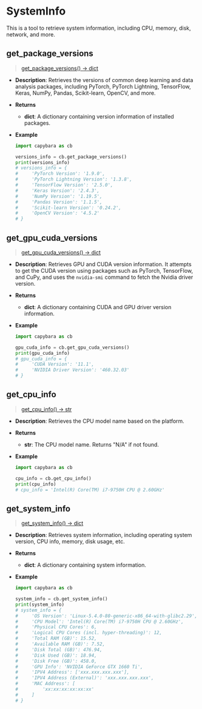 # SystemInfo

This is a tool to retrieve system information, including CPU, memory, disk, network, and more.

## get_package_versions

> [get_package_versions() -> dict](https://github.com/DocsaidLab/Capybara/blob/975d62fba4f76db59e715c220f7a2af5ad8d050e/capybara/utils/system_info.py#L14)

- **Description**: Retrieves the versions of common deep learning and data analysis packages, including PyTorch, PyTorch Lightning, TensorFlow, Keras, NumPy, Pandas, Scikit-learn, OpenCV, and more.

- **Returns**

  - **dict**: A dictionary containing version information of installed packages.

- **Example**

  ```python
  import capybara as cb

  versions_info = cb.get_package_versions()
  print(versions_info)
  # versions_info = {
  #     'PyTorch Version': '1.9.0',
  #     'PyTorch Lightning Version': '1.3.8',
  #     'TensorFlow Version': '2.5.0',
  #     'Keras Version': '2.4.3',
  #     'NumPy Version': '1.19.5',
  #     'Pandas Version': '1.1.5',
  #     'Scikit-learn Version': '0.24.2',
  #     'OpenCV Version': '4.5.2'
  # }
  ```

## get_gpu_cuda_versions

> [get_gpu_cuda_versions() -> dict](https://github.com/DocsaidLab/Capybara/blob/975d62fba4f76db59e715c220f7a2af5ad8d050e/capybara/utils/system_info.py#L84)

- **Description**: Retrieves GPU and CUDA version information. It attempts to get the CUDA version using packages such as PyTorch, TensorFlow, and CuPy, and uses the `nvidia-smi` command to fetch the Nvidia driver version.

- **Returns**

  - **dict**: A dictionary containing CUDA and GPU driver version information.

- **Example**

  ```python
  import capybara as cb

  gpu_cuda_info = cb.get_gpu_cuda_versions()
  print(gpu_cuda_info)
  # gpu_cuda_info = {
  #     'CUDA Version': '11.1',
  #     'NVIDIA Driver Version': '460.32.03'
  # }
  ```

## get_cpu_info

> [get_cpu_info() -> str](https://github.com/DocsaidLab/Capybara/blob/975d62fba4f76db59e715c220f7a2af5ad8d050e/capybara/utils/system_info.py#L134)

- **Description**: Retrieves the CPU model name based on the platform.

- **Returns**

  - **str**: The CPU model name. Returns "N/A" if not found.

- **Example**

  ```python
  import capybara as cb

  cpu_info = cb.get_cpu_info()
  print(cpu_info)
  # cpu_info = 'Intel(R) Core(TM) i7-9750H CPU @ 2.60GHz'
  ```

## get_system_info

> [get_system_info() -> dict](https://github.com/DocsaidLab/Capybara/blob/975d62fba4f76db59e715c220f7a2af5ad8d050e/capybara/utils/system_info.py#L155)

- **Description**: Retrieves system information, including operating system version, CPU info, memory, disk usage, etc.

- **Returns**

  - **dict**: A dictionary containing system information.

- **Example**

  ```python
  import capybara as cb

  system_info = cb.get_system_info()
  print(system_info)
  # system_info = {
  #     'OS Version': 'Linux-5.4.0-80-generic-x86_64-with-glibc2.29',
  #     'CPU Model': 'Intel(R) Core(TM) i7-9750H CPU @ 2.60GHz',
  #     'Physical CPU Cores': 6,
  #     'Logical CPU Cores (incl. hyper-threading)': 12,
  #     'Total RAM (GB)': 15.52,
  #     'Available RAM (GB)': 7.52,
  #     'Disk Total (GB)': 476.94,
  #     'Disk Used (GB)': 18.94,
  #     'Disk Free (GB)': 458.0,
  #     'GPU Info': 'NVIDIA GeForce GTX 1660 Ti',
  #     'IPV4 Address': ['xxx.xxx.xxx.xxx'],
  #     'IPV4 Address (External)': 'xxx.xxx.xxx.xxx',
  #     'MAC Address': [
  #         'xx:xx:xx:xx:xx:xx'
  #     ]
  # }
  ```
